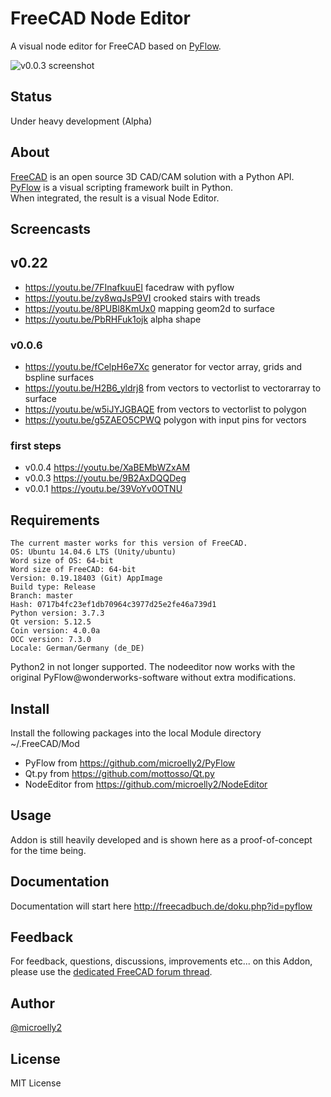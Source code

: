 # FreeCAD Node Editor
A visual node editor for FreeCAD based on [PyFlow](https://wonderworks-software.github.io/PyFlow).

![v0.0.3 screenshot](https://user-images.githubusercontent.com/4140247/60964703-fd265580-a2e1-11e9-906b-7dd91a754785.png)

## Status
Under heavy development (Alpha)

## About
[FreeCAD](https://www.freecadweb.org) is an open source 3D CAD/CAM solution with a Python API.  
[PyFlow](https://wonderworks-software.github.io/PyFlow) is a visual scripting framework built in Python.  
When integrated, the result is a visual Node Editor.

## Screencasts

## v0.22

  - https://youtu.be/7FInafkuuEI facedraw with pyflow
  - https://youtu.be/zy8wqJsP9VI crooked stairs with treads
  - https://youtu.be/8PUBl8KmUx0 mapping geom2d to surface
  - https://youtu.be/PbRHFuk1ojk alpha shape

### v0.0.6

  - https://youtu.be/fCelpH6e7Xc generator for vector array, grids and bspline surfaces
  - https://youtu.be/H2B6_yldrj8 from  vectors to vectorlist to vectorarray to surface
  - https://youtu.be/w5iJYJGBAQE from vectors to vectorlist to polygon
  - https://youtu.be/g5ZAEO5CPWQ polygon with input pins for vectors 

### first steps

  - v0.0.4  https://youtu.be/XaBEMbWZxAM
  - v0.0.3  https://youtu.be/9B2AxDQQDeg  
  - v0.0.1  https://youtu.be/39VoYv0OTNU  

## Requirements

    The current master works for this version of FreeCAD.
    OS: Ubuntu 14.04.6 LTS (Unity/ubuntu)
    Word size of OS: 64-bit
    Word size of FreeCAD: 64-bit
    Version: 0.19.18403 (Git) AppImage
    Build type: Release
    Branch: master
    Hash: 0717b4fc23ef1db70964c3977d25e2fe46a739d1
    Python version: 3.7.3
    Qt version: 5.12.5
    Coin version: 4.0.0a
    OCC version: 7.3.0
    Locale: German/Germany (de_DE)


Python2 in not longer supported. The nodeeditor now works with the original PyFlow@wonderworks-software without extra modifications.

## Install

Install the following packages into the local Module directory ~/.FreeCAD/Mod

  - PyFlow from https://github.com/microelly2/PyFlow
  - Qt.py from https://github.com/mottosso/Qt.py  
  - NodeEditor from https://github.com/microelly2/NodeEditor


## Usage
Addon is still heavily developed and is shown here as a proof-of-concept for the time being.  

## Documentation
Documentation will start here http://freecadbuch.de/doku.php?id=pyflow

## Feedback
For feedback, questions, discussions, improvements etc... on this Addon, please use the [dedicated FreeCAD forum thread](https://forum.freecadweb.org/viewtopic.php?f=8&t=36299).

## Author
[@microelly2](https://github.com/microelly2)  

## License
MIT License
